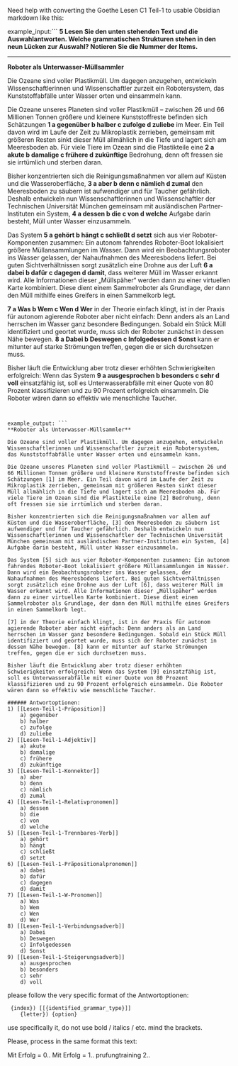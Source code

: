 Need help with converting the Goethe Lesen C1 Teil-1 to usable Obsidian markdown like this:

example_input:```
**5 Lesen Sie den unten stehenden Text und die Auswahlantworten. Welche grammatischen Strukturen stehen in den neun Lücken zur Auswahl? Notieren Sie die Nummer der Items.**

---

**Roboter als Unterwasser-Müllsammler**

Die Ozeane sind voller Plastikmüll. Um dagegen anzugehen, entwickeln Wissenschaftlerinnen und Wissenschaftler zurzeit ein Robotersystem, das Kunststoffabfälle unter Wasser orten und einsammeln kann.

Die Ozeane unseres Planeten sind voller Plastikmüll – zwischen 26 und 66 Millionen Tonnen größere und kleinere Kunststoffreste befinden sich Schätzungen **1 a gegenüber b halber c zufolge d zuliebe** im Meer. Ein Teil davon wird im Laufe der Zeit zu Mikroplastik zerrieben, gemeinsam mit größeren Resten sinkt dieser Müll allmählich in die Tiefe und lagert sich am Meeresboden ab. Für viele Tiere im Ozean sind die Plastikteile eine **2 a akute b damalige c frühere d zukünftige** Bedrohung, denn oft fressen sie sie irrtümlich und sterben daran.

Bisher konzentrierten sich die Reinigungsmaßnahmen vor allem auf Küsten und die Wasseroberfläche, **3 a aber b denn c nämlich d zumal** den Meeresboden zu säubern ist aufwendiger und für Taucher gefährlich. Deshalb entwickeln nun Wissenschaftlerinnen und Wissenschaftler der Technischen Universität München gemeinsam mit ausländischen Partner-Instituten ein System, **4 a dessen b die c von d welche** Aufgabe darin besteht, Müll unter Wasser einzusammeln.

Das System **5 a gehört b hängt c schließt d setzt** sich aus vier Roboter-Komponenten zusammen: Ein autonom fahrendes Roboter-Boot lokalisiert größere Müllansammlungen im Wasser. Dann wird ein Beobachtungsroboter ins Wasser gelassen, der Nahaufnahmen des Meeresbodens liefert. Bei guten Sichtverhältnissen sorgt zusätzlich eine Drohne aus der Luft **6 a dabei b dafür c dagegen d damit**, dass weiterer Müll im Wasser erkannt wird. Alle Informationen dieser „Müllspäher“ werden dann zu einer virtuellen Karte kombiniert. Diese dient einem Sammelroboter als Grundlage, der dann den Müll mithilfe eines Greifers in einen Sammelkorb legt.

**7 a Was b Wem c Wen d Wer** in der Theorie einfach klingt, ist in der Praxis für autonom agierende Roboter aber nicht einfach: Denn anders als an Land herrschen im Wasser ganz besondere Bedingungen. Sobald ein Stück Müll identifiziert und geortet wurde, muss sich der Roboter zunächst in dessen Nähe bewegen. **8 a Dabei b Deswegen c Infolgedessen d Sonst** kann er mitunter auf starke Strömungen treffen, gegen die er sich durchsetzen muss.

Bisher läuft die Entwicklung aber trotz dieser erhöhten Schwierigkeiten erfolgreich: Wenn das System **9 a ausgesprochen b besonders c sehr d voll** einsatzfähig ist, soll es Unterwasserabfälle mit einer Quote von 80 Prozent klassifizieren und zu 90 Prozent erfolgreich einsammeln. Die Roboter wären dann so effektiv wie menschliche Taucher.
```


example_output: ```
**Roboter als Unterwasser-Müllsammler**

Die Ozeane sind voller Plastikmüll. Um dagegen anzugehen, entwickeln Wissenschaftlerinnen und Wissenschaftler zurzeit ein Robotersystem, das Kunststoffabfälle unter Wasser orten und einsammeln kann.

Die Ozeane unseres Planeten sind voller Plastikmüll – zwischen 26 und 66 Millionen Tonnen größere und kleinere Kunststoffreste befinden sich Schätzungen [1] im Meer. Ein Teil davon wird im Laufe der Zeit zu Mikroplastik zerrieben, gemeinsam mit größeren Resten sinkt dieser Müll allmählich in die Tiefe und lagert sich am Meeresboden ab. Für viele Tiere im Ozean sind die Plastikteile eine [2] Bedrohung, denn oft fressen sie sie irrtümlich und sterben daran.

Bisher konzentrierten sich die Reinigungsmaßnahmen vor allem auf Küsten und die Wasseroberfläche, [3] den Meeresboden zu säubern ist aufwendiger und für Taucher gefährlich. Deshalb entwickeln nun Wissenschaftlerinnen und Wissenschaftler der Technischen Universität München gemeinsam mit ausländischen Partner-Instituten ein System, [4] Aufgabe darin besteht, Müll unter Wasser einzusammeln.

Das System [5] sich aus vier Roboter-Komponenten zusammen: Ein autonom fahrendes Roboter-Boot lokalisiert größere Müllansammlungen im Wasser. Dann wird ein Beobachtungsroboter ins Wasser gelassen, der Nahaufnahmen des Meeresbodens liefert. Bei guten Sichtverhältnissen sorgt zusätzlich eine Drohne aus der Luft [6], dass weiterer Müll im Wasser erkannt wird. Alle Informationen dieser „Müllspäher“ werden dann zu einer virtuellen Karte kombiniert. Diese dient einem Sammelroboter als Grundlage, der dann den Müll mithilfe eines Greifers in einen Sammelkorb legt.

[7] in der Theorie einfach klingt, ist in der Praxis für autonom agierende Roboter aber nicht einfach: Denn anders als an Land herrschen im Wasser ganz besondere Bedingungen. Sobald ein Stück Müll identifiziert und geortet wurde, muss sich der Roboter zunächst in dessen Nähe bewegen. [8] kann er mitunter auf starke Strömungen treffen, gegen die er sich durchsetzen muss.

Bisher läuft die Entwicklung aber trotz dieser erhöhten Schwierigkeiten erfolgreich: Wenn das System [9] einsatzfähig ist, soll es Unterwasserabfälle mit einer Quote von 80 Prozent klassifizieren und zu 90 Prozent erfolgreich einsammeln. Die Roboter wären dann so effektiv wie menschliche Taucher.

###### Antwortoptionen:
1) [[Lesen-Teil-1-Präposition]]
    a) gegenüber 
    b) halber 
    c) zufolge 
    d) zuliebe
2) [[Lesen-Teil-1-Adjektiv]]
    a) akute 
    b) damalige 
    c) frühere 
    d) zukünftige
3) [[Lesen-Teil-1-Konnektor]]
    a) aber 
    b) denn 
    c) nämlich 
    d) zumal
4) [[Lesen-Teil-1-Relativpronomen]]
    a) dessen 
    b) die 
    c) von 
    d) welche
5) [[Lesen-Teil-1-Trennbares-Verb]]
    a) gehört 
    b) hängt 
    c) schließt 
    d) setzt
6) [[Lesen-Teil-1-Präpositionalpronomen]]
    a) dabei 
    b) dafür 
    c) dagegen 
    d) damit
7) [[Lesen-Teil-1-W-Pronomen]]
    a) Was 
    b) Wem 
    c) Wen 
    d) Wer
8) [[Lesen-Teil-1-Verbindungsadverb]]
    a) Dabei 
    b) Deswegen 
    c) Infolgedessen 
    d) Sonst
9) [[Lesen-Teil-1-Steigerungsadverb]]
    a) ausgesprochen 
    b) besonders 
    c) sehr 
    d) voll
```

please follow the very specific format of the Antwortoptionen:
```
 {index}) [[{identified_grammar_type}]]
    {letter}) {option} 
```
use specifically it, do not use bold / italics / etc. mind the brackets. 

Please, process in the same format this text: 


Mit Erfolg = 0..
Mit Erfolg = 1..
prufungtraining 2..